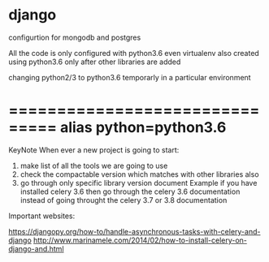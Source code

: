 # django
configurtion for mongodb and postgres

All the code is only configured with python3.6
even virtualenv also created using python3.6 only after other libraries are added

changing python2/3 to python3.6 temporarly in a particular environment

===============================
alias python=python3.6
===============================


KeyNote When ever a new project is going to start:
1) make list of all the tools we are going to use
2) check the compactable version which matches with other libraries also
3) go through only specific library version document 
  Example if you have installed celery 3.6 then go through the celery 3.6 documentation 
  instead of going throught the celery 3.7 or 3.8 documentation
  
  
 Important websites:
 
  https://djangopy.org/how-to/handle-asynchronous-tasks-with-celery-and-django
  http://www.marinamele.com/2014/02/how-to-install-celery-on-django-and.html
  
